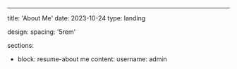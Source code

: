 ---
title: 'About Me'
date: 2023-10-24
type: landing

design:
  spacing: '5rem'

  sections:
  - block: resume-about me
    content:
      username: admin